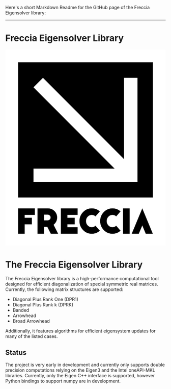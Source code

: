Here's a short Markdown Readme for the GitHub page of the Freccia Eigensolver library:

---

# Freccia Eigensolver Library

![Freccia Eigensolver Logo](logo.svg)

# The Freccia Eigensolver Library
The Freccia Eigensolver library is a high-performance computational tool designed for efficient diagonalization of special symmetric real matrices. 
Currently, the following matrix structures are supported:
- Diagonal Plus Rank One (DPR1)
- Diagonal Plus Rank k (DPRK)
- Banded
- Arrowhead
- Broad Arrowhead

Additionally, it features algorithms for efficient eigensystem updates for many of the listed cases.

## Status

The project is very early in development and currently only supports double precision computations relying on the Eigen3 and the Intel oneAPI-MKL libraries.
Currently, only the Eigen C++ interface is supported, however Python bindings to support numpy are in development.

